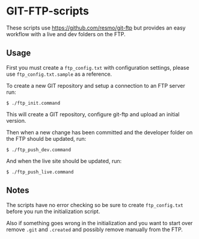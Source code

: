 GIT-FTP-scripts
===============

These scripts use https://github.com/resmo/git-ftp but provides an easy workflow with a live and dev folders on the FTP.


Usage
-----

First you must create a `ftp_config.txt` with configuration settings, please use `ftp_config.txt.sample` as a reference.

To create a new GIT repository and setup a connection to an FTP server run:

	$ ./ftp_init.command

This will create a GIT repository, configure git-ftp and upload an initial version.


Then when a new change has been committed and the developer folder on the FTP should be updated, run:

	$ ./ftp_push_dev.command

And when the live site should be updated, run:

	$ ./ftp_push_live.command


Notes
-----

The scripts have no error checking so be sure to create `ftp_config.txt` before you run the initialization script.

Also if something goes wrong in the initialization and you want to start over remove `.git` and `.created` and possibly remove manually from the FTP.

